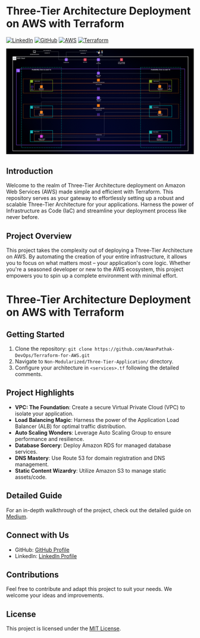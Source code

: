 # Three-Tier Architecture Deployment on AWS with Terraform
[![LinkedIn](https://img.shields.io/badge/Connect%20with%20me%20on-LinkedIn-blue.svg)](https://www.linkedin.com/in/aman-devops/)
[![GitHub](https://img.shields.io/github/stars/AmanPathak-DevOps.svg?style=social)](https://github.com/AmanPathak-DevOps)
[![AWS](https://img.shields.io/badge/AWS-%F0%9F%9B%A1-orange)](https://aws.amazon.com)
[![Terraform](https://img.shields.io/badge/Terraform-%E2%9C%A8-lightgrey)](https://www.terraform.io)

![AWS Infra Diagram](assets/Three-Tier-Architecture.gif)

## Introduction

Welcome to the realm of Three-Tier Architecture deployment on Amazon Web Services (AWS) made simple and efficient with Terraform. This repository serves as your gateway to effortlessly setting up a robust and scalable Three-Tier Architecture for your applications. Harness the power of Infrastructure as Code (IaC) and streamline your deployment process like never before.


## Project Overview

This project takes the complexity out of deploying a Three-Tier Architecture on AWS. By automating the creation of your entire infrastructure, it allows you to focus on what matters most – your application's core logic. Whether you're a seasoned developer or new to the AWS ecosystem, this project empowers you to spin up a complete environment with minimal effort.
# Three-Tier Architecture Deployment on AWS with Terraform


## Getting Started

1. Clone the repository: `git clone https://github.com/AmanPathak-DevOps/Terraform-for-AWS.git`
2. Navigate to `Non-Modularized/Three-Tier-Application/` directory.
3. Configure your architecture in `<services>.tf` following the detailed comments.

## Project Highlights

- **VPC: The Foundation**: Create a secure Virtual Private Cloud (VPC) to isolate your application.
- **Load Balancing Magic**: Harness the power of the Application Load Balancer (ALB) for optimal traffic distribution.
- **Auto Scaling Wonders**: Leverage Auto Scaling Group to ensure performance and resilience.
- **Database Sorcery**: Deploy Amazon RDS for managed database services.
- **DNS Mastery**: Use Route 53 for domain registration and DNS management.
- **Static Content Wizardry**: Utilize Amazon S3 to manage static assets/code.

## Detailed Guide

For an in-depth walkthrough of the project, check out the detailed guide on [Medium](https://medium.com/@aman.pathak_51134).

## Connect with Us

- GitHub: [GitHub Profile](https://github.com/AmanPathak-DevOps)
- LinkedIn: [LinkedIn Profile](https://www.linkedin.com/in/aman-devops/)

## Contributions

Feel free to contribute and adapt this project to suit your needs. We welcome your ideas and improvements.

## License

This project is licensed under the [MIT License](LICENSE).
